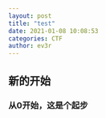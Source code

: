 ```yaml
---
layout: post
title: "test"
date: 2021-01-08 10:08:53
categories: CTF
author: ev3r
---
```


## 新的开始
### 从0开始，这是个起步
